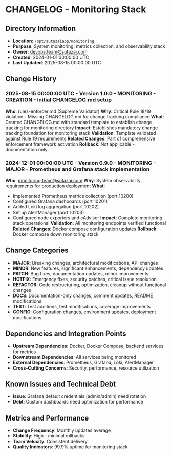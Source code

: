 # CHANGELOG - Monitoring Stack

## Directory Information
- **Location**: `/opt/sutazaiapp/monitoring`
- **Purpose**: System monitoring, metrics collection, and observability stack
- **Owner**: devops.team@sutazai.com
- **Created**: 2024-01-01 00:00:00 UTC
- **Last Updated**: 2025-08-15 00:00:00 UTC

## Change History

### 2025-08-15 00:00:00 UTC - Version 1.0.0 - MONITORING - CREATION - Initial CHANGELOG.md setup
**Who**: rules-enforcer.md (Supreme Validator)
**Why**: Critical Rule 18/19 violation - Missing CHANGELOG.md for change tracking compliance
**What**: Created CHANGELOG.md with standard template to establish change tracking for monitoring directory
**Impact**: Establishes mandatory change tracking foundation for monitoring stack
**Validation**: Template validated against Rule 19 requirements
**Related Changes**: Part of comprehensive enforcement framework activation
**Rollback**: Not applicable - documentation only

### 2024-12-01 00:00:00 UTC - Version 0.9.0 - MONITORING - MAJOR - Prometheus and Grafana stack implementation
**Who**: monitoring.team@sutazai.com
**Why**: System observability requirements for production deployment
**What**: 
- Implemented Prometheus metrics collection (port 10200)
- Configured Grafana dashboards (port 10201)
- Added Loki log aggregation (port 10202)
- Set up AlertManager (port 10203)
- Configured node exporters and cAdvisor
**Impact**: Complete monitoring stack operational
**Validation**: All monitoring endpoints verified functional
**Related Changes**: Docker compose configuration updates
**Rollback**: Docker compose down monitoring stack

## Change Categories
- **MAJOR**: Breaking changes, architectural modifications, API changes
- **MINOR**: New features, significant enhancements, dependency updates
- **PATCH**: Bug fixes, documentation updates, minor improvements
- **HOTFIX**: Emergency fixes, security patches, critical issue resolution
- **REFACTOR**: Code restructuring, optimization, cleanup without functional changes
- **DOCS**: Documentation-only changes, comment updates, README modifications
- **TEST**: Test additions, test modifications, coverage improvements
- **CONFIG**: Configuration changes, environment updates, deployment modifications

## Dependencies and Integration Points
- **Upstream Dependencies**: Docker, Docker Compose, backend services for metrics
- **Downstream Dependencies**: All services being monitored
- **External Dependencies**: Prometheus, Grafana, Loki, AlertManager
- **Cross-Cutting Concerns**: Security, performance, resource utilization

## Known Issues and Technical Debt
- **Issue**: Grafana default credentials (admin/admin) need rotation
- **Debt**: Custom dashboards need optimization for performance

## Metrics and Performance
- **Change Frequency**: Monthly updates average
- **Stability**: High - minimal rollbacks
- **Team Velocity**: Consistent delivery
- **Quality Indicators**: 99.9% uptime for monitoring stack